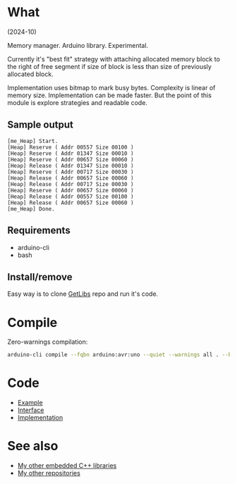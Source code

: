 # What

(2024-10)

Memory manager. Arduino library. Experimental.

Currently it's "best fit" strategy with attaching allocated memory
block to the right of free segment if size of block is less than
size of previously allocated block.

Implementation uses bitmap to mark busy bytes. Complexity is linear of
memory size. Implementation can be made faster. But the point of this
module is explore strategies and readable code.


## Sample output

```
[me_Heap] Start.
[Heap] Reserve ( Addr 00557 Size 00100 )
[Heap] Reserve ( Addr 01347 Size 00010 )
[Heap] Reserve ( Addr 00657 Size 00060 )
[Heap] Release ( Addr 01347 Size 00010 )
[Heap] Reserve ( Addr 00717 Size 00030 )
[Heap] Release ( Addr 00657 Size 00060 )
[Heap] Release ( Addr 00717 Size 00030 )
[Heap] Reserve ( Addr 00657 Size 00060 )
[Heap] Release ( Addr 00557 Size 00100 )
[Heap] Release ( Addr 00657 Size 00060 )
[me_Heap] Done.
```

## Requirements

  * arduino-cli
  * bash


## Install/remove

Easy way is to clone [GetLibs][GetLibs] repo and run it's code.


# Compile

Zero-warnings compilation:

```bash
arduino-cli compile --fqbn arduino:avr:uno --quiet --warnings all . --build-property compiler.cpp.extra_flags="-std=c++1z"
```

# Code

* [Example][Example]
* [Interface][Interface]
* [Implementation][Implementation]


# See also

* [My other embedded C++ libraries][Embedded]
* [My other repositories][Repos]

[Example]: examples/me_Heap/me_Heap.ino
[Interface]: src/me_Heap.h
[Implementation]: src/me_Heap.cpp

[GetLibs]: https://github.com/martin-eden/Embedded-Framework-GetLibs

[Embedded]: https://github.com/martin-eden/Embedded_Crafts/tree/master/Parts
[Repos]: https://github.com/martin-eden/contents
